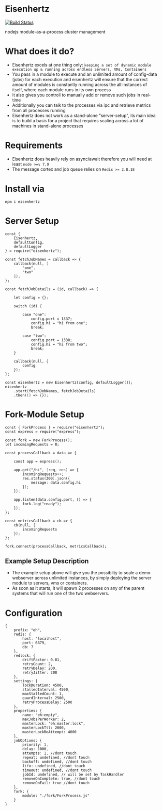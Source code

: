 # Eisenhertz

[![Build Status](https://travis-ci.org/krystianity/eisenhertz.svg?branch=master)](https://travis-ci.org/krystianity/eisenhertz)

nodejs module-as-a-process cluster management

# What does it do?

* Eisenhertz excels at one thing only: 
`keeping a set of dynamic module execution up & running across endless Servers, VMs, Containers`
* You pass in a module to execute and an unlimited amount of config-data (jobs) for each execution
and eisenhertz will ensure that the correct amount of modules is constantly running across the
all instances of itself, where each module runs in its own process
* It also gives you controll to manually add or remove such jobs in real-time
* Additionally you can talk to the processes via ipc and retrieve metrics from all processes
running
* Eisenhertz does not work as a stand-alone "server-setup", its main idea is to build a basis
for a project that requires scaling across a lot of machines in stand-alone processes

# Requirements
* Eisenhertz does heavily rely on async/await therefore you will need at least `node >=v 7.0`
* The message cortex and job queue relies on `Redis >= 2.8.18`

# Install via

```
npm i eisenhertz
```

# Server Setup

```es6
const {
    Eisenhertz,
    defaultConfig,
    defaultLogger
} = require("eisenhertz");

const fetchJobNames = callback => {
    callback(null, [
        "one",
        "two"
    ]);
};

const fetchJobDetails = (id, callback) => {

    let config = {};

    switch (id) {

        case "one":
            config.port = 1337;
            config.hi = "hi from one";
            break;

        case "two":
            config.port = 1338;
            config.hi = "hi from two";
            break;
    }

    callback(null, {
        config
    });
};

const eisenhertz = new Eisenhertz(config, defaultLogger());
eisenhertz
    .start(fetchJobNames, fetchJobDetails)
    .then(() => {});
```

# Fork-Module Setup

```es6
const { ForkProcess } = require("eisenhertz");
const express = require("express");

const fork = new ForkProcess();
let incomingRequests = 0;

const processCallback = data => {

    const app = express();

    app.get("/hi", (req, res) => {
        incomingRequests++;
        res.status(200).json({
            message: data.config.hi
        });
    });

    app.listen(data.config.port, () => {
        fork.log("ready");
    });
};

const metricsCallback = cb => {
    cb(null, {
        incomingRequests
    });
};

fork.connect(processCallback, metricsCallback);
```

## Example Setup Description

* The example setup above will give you the possiblity to scale
a demo webserver across unlimited instances, by simply deploying the
server module to servers, vms or containers.
* As soon as it starts, it will spawn 2 processes on any of the
parent systems that will run one of the two webservers.

# Configuration

```es6
{
    prefix: "eh",
    redis: {
        host: "localhost",
        port: 6379,
        db: 7
    },
    redlock: {
        driftFactor: 0.01,
        retryCount: 2,
        retryDelay: 200,
        retryJitter: 200
    },
    settings: {
        lockDuration: 4500,
        stalledInterval: 4500,
        maxStalledCount: 1,
        guardInterval: 2500,
        retryProcessDelay: 2500
    },
    properties: {
        name: "eh:empty",
        maxJobsPerWorker: 2,
        masterLock: "eh:master:lock",
        masterLockTtl: 2000,
        masterLockReAttempt: 4000
    },
    jobOptions: {
        priority: 1, 
        delay: 1000, 
        attempts: 1, //dont touch
        repeat: undefined, //dont touch
        backoff: undefined, //dont touch
        lifo: undefined, //dont touch
        timeout: undefined, //dont touch
        jobId: undefined, // will be set by TaskHandler
        removeOnComplete: true, //dont touch
        removeOnFail: true //dont touch
    },
    fork: {
        module: "./fork/ForkProcess.js"
    }
}
```